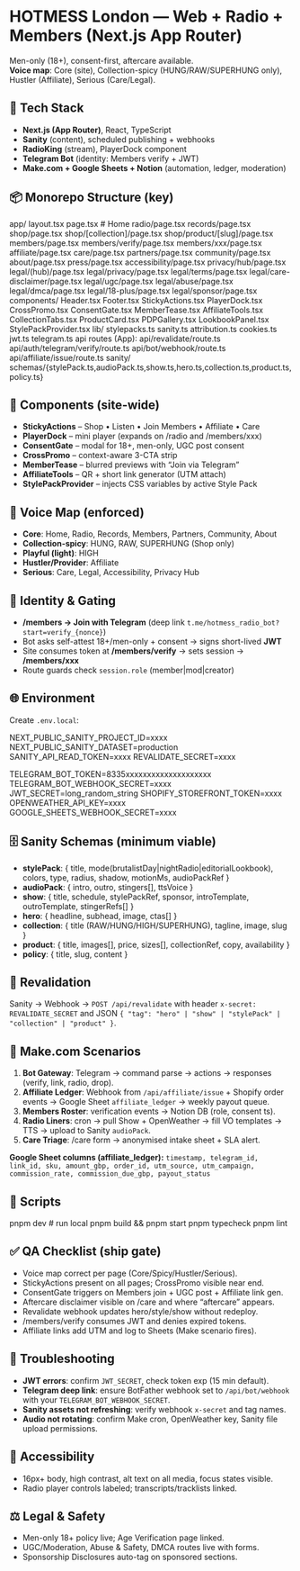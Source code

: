 # HOTMESS London — Web + Radio + Members (Next.js App Router)

Men-only (18+), consent-first, aftercare available.  
**Voice map**: Core (site), Collection-spicy (HUNG/RAW/SUPERHUNG only), Hustler (Affiliate), Serious (Care/Legal).

## 🔧 Tech Stack
- **Next.js (App Router)**, React, TypeScript
- **Sanity** (content), scheduled publishing + webhooks
- **RadioKing** (stream), PlayerDock component
- **Telegram Bot** (identity: Members verify + JWT)
- **Make.com + Google Sheets + Notion** (automation, ledger, moderation)

## 📦 Monorepo Structure (key)

app/
layout.tsx
page.tsx # Home
radio/page.tsx
records/page.tsx
shop/page.tsx
shop/[collection]/page.tsx
shop/product/[slug]/page.tsx
members/page.tsx
members/verify/page.tsx
members/xxx/page.tsx
affiliate/page.tsx
care/page.tsx
partners/page.tsx
community/page.tsx
about/page.tsx
press/page.tsx
accessibility/page.tsx
privacy/hub/page.tsx
legal/(hub)/page.tsx
legal/privacy/page.tsx
legal/terms/page.tsx
legal/care-disclaimer/page.tsx
legal/ugc/page.tsx
legal/abuse/page.tsx
legal/dmca/page.tsx
legal/18-plus/page.tsx
legal/sponsor/page.tsx
components/
Header.tsx Footer.tsx StickyActions.tsx PlayerDock.tsx CrossPromo.tsx
ConsentGate.tsx MemberTease.tsx AffiliateTools.tsx CollectionTabs.tsx
ProductCard.tsx PDPGallery.tsx LookbookPanel.tsx
StylePackProvider.tsx
lib/
stylepacks.ts sanity.ts attribution.ts cookies.ts jwt.ts telegram.ts
api routes (App):
api/revalidate/route.ts
api/auth/telegram/verify/route.ts
api/bot/webhook/route.ts
api/affiliate/issue/route.ts
sanity/
schemas/{stylePack.ts,audioPack.ts,show.ts,hero.ts,collection.ts,product.ts,policy.ts}

## 🧩 Components (site-wide)
- **StickyActions** – Shop • Listen • Join Members • Affiliate • Care
- **PlayerDock** – mini player (expands on /radio and /members/xxx)
- **ConsentGate** – modal for 18+, men-only, UGC post consent
- **CrossPromo** – context-aware 3-CTA strip
- **MemberTease** – blurred previews with “Join via Telegram”
- **AffiliateTools** – QR + short link generator (UTM attach)
- **StylePackProvider** – injects CSS variables by active Style Pack

## 🎨 Voice Map (enforced)
- **Core**: Home, Radio, Records, Members, Partners, Community, About
- **Collection-spicy**: HUNG, RAW, SUPERHUNG (Shop only)
- **Playful (light)**: HIGH
- **Hustler/Provider**: Affiliate
- **Serious**: Care, Legal, Accessibility, Privacy Hub

## 🔐 Identity & Gating
- **/members → Join with Telegram** (deep link `t.me/hotmess_radio_bot?start=verify_{nonce}`)
- Bot asks self-attest 18+/men-only + consent → signs short-lived **JWT**
- Site consumes token at **/members/verify** → sets session → **/members/xxx**
- Route guards check `session.role` (member|mod|creator)

## 🌐 Environment
Create `.env.local`:

NEXT_PUBLIC_SANITY_PROJECT_ID=xxxx
NEXT_PUBLIC_SANITY_DATASET=production
SANITY_API_READ_TOKEN=xxxx
REVALIDATE_SECRET=xxxx

TELEGRAM_BOT_TOKEN=8335xxxxxxxxxxxxxxxxxxxx
TELEGRAM_BOT_WEBHOOK_SECRET=xxxx
JWT_SECRET=long_random_string
SHOPIFY_STOREFRONT_TOKEN=xxxx
OPENWEATHER_API_KEY=xxxx
GOOGLE_SHEETS_WEBHOOK_SECRET=xxxx

## 🗄️ Sanity Schemas (minimum viable)
- **stylePack**: { title, mode(brutalistDay|nightRadio|editorialLookbook), colors, type, radius, shadow, motionMs, audioPackRef }
- **audioPack**: { intro, outro, stingers[], ttsVoice }
- **show**: { title, schedule, stylePackRef, sponsor, introTemplate, outroTemplate, stingerRefs[] }
- **hero**: { headline, subhead, image, ctas[] }
- **collection**: { title (RAW/HUNG/HIGH/SUPERHUNG), tagline, image, slug }
- **product**: { title, images[], price, sizes[], collectionRef, copy, availability }
- **policy**: { title, slug, content }

## 🔁 Revalidation
Sanity → Webhook → `POST /api/revalidate` with header `x-secret: REVALIDATE_SECRET` and JSON `{ "tag": "hero" | "show" | "stylePack" | "collection" | "product" }`.

## 🤖 Make.com Scenarios
1. **Bot Gateway**: Telegram → command parse → actions → responses (verify, link, radio, drop).
2. **Affiliate Ledger**: Webhook from `/api/affiliate/issue` + Shopify order events → Google Sheet `affiliate_ledger` → weekly payout queue.
3. **Members Roster**: verification events → Notion DB (role, consent ts).
4. **Radio Liners**: cron → pull Show + OpenWeather → fill VO templates → TTS → upload to Sanity `audioPack`.
5. **Care Triage**: /care form → anonymised intake sheet + SLA alert.

**Google Sheet columns (affiliate_ledger):**
`timestamp, telegram_id, link_id, sku, amount_gbp, order_id, utm_source, utm_campaign, commission_rate, commission_due_gbp, payout_status`

## 🚀 Scripts

pnpm dev # run local
pnpm build && pnpm start
pnpm typecheck
pnpm lint

## ✅ QA Checklist (ship gate)
- Voice map correct per page (Core/Spicy/Hustler/Serious).
- StickyActions present on all pages; CrossPromo visible near end.
- ConsentGate triggers on Members join + UGC post + Affiliate link gen.
- Aftercare disclaimer visible on /care and where “aftercare” appears.
- Revalidate webhook updates hero/style/show without redeploy.
- /members/verify consumes JWT and denies expired tokens.
- Affiliate links add UTM and log to Sheets (Make scenario fires).

## 🧯 Troubleshooting
- **JWT errors**: confirm `JWT_SECRET`, check token exp (15 min default).  
- **Telegram deep link**: ensure BotFather webhook set to `/api/bot/webhook` with your `TELEGRAM_BOT_WEBHOOK_SECRET`.  
- **Sanity assets not refreshing**: verify webhook `x-secret` and tag names.  
- **Audio not rotating**: confirm Make cron, OpenWeather key, Sanity file upload permissions.

## 📣 Accessibility
- 16px+ body, high contrast, alt text on all media, focus states visible.
- Radio player controls labeled; transcripts/tracklists linked.

## ⚖️ Legal & Safety
- Men-only 18+ policy live; Age Verification page linked.
- UGC/Moderation, Abuse & Safety, DMCA routes live with forms.
- Sponsorship Disclosures auto-tag on sponsored sections.